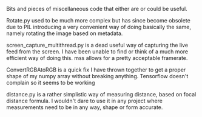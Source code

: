 Bits and pieces of miscellaneous code that either are or could be useful.

Rotate.py used to be much more complex but has since become obsolete due to PIL introducing a very convenient way of doing basically the same, namely rotating the image based on metadata.

screen_capture_multithread.py is a dead useful way of capturing the live feed from the screen. I have been unable to find or think of a much more efficient way of doing this. mss allows for a pretty acceptable framerate.

ConvertRGBAtoRGB is a quick fix I have thrown together to get a proper shape of my numpy array without breaking anything. Tensorflow doesn't complain so it seems to be working

distance.py is a rather simplistic way of measuring distance, based on focal distance formula. I wouldn't dare to use it in any project where measurements need to be in any way, shape or form accurate.
